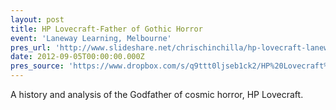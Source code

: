 ```yaml
---
layout: post
title: HP Lovecraft-Father of Gothic Horror
event: 'Laneway Learning, Melbourne'
pres_url: 'http://www.slideshare.net/chrischinchilla/hp-lovecraft-laneway-learning'
date: 2012-09-05T00:00:00.000Z
pres_source: 'https://www.dropbox.com/s/q9ttt0ljseb1ck2/HP%20Lovecraft%2C%20Laneway%20Learning%20v2.pptx?dl=0'
---
```


A history and analysis of the Godfather of cosmic horror,  HP Lovecraft.
